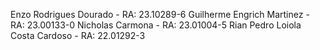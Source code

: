 Enzo Rodrigues Dourado - RA: 23.10289-6
Guilherme Engrich Martinez - RA: 23.00133-0
Nicholas Carmona - RA: 23.01004-5
Rian Pedro Loiola Costa Cardoso - RA: 22.01292-3